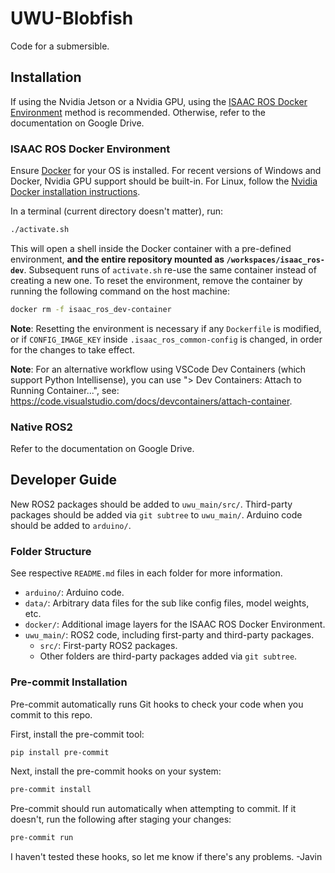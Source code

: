 # UWU-Blobfish

Code for a submersible.

## Installation

If using the Nvidia Jetson or a Nvidia GPU, using the [ISAAC ROS Docker Environment](#isaac-ros-docker-environment) method is recommended. Otherwise, refer to the documentation on Google Drive.

### ISAAC ROS Docker Environment

Ensure [Docker](https://www.docker.com/get-started/) for your OS is installed. For recent versions of Windows and Docker, Nvidia GPU support should be built-in. For Linux, follow the [Nvidia Docker installation instructions](https://docs.nvidia.com/datacenter/cloud-native/container-toolkit/install-guide.html).

In a terminal (current directory doesn't matter), run:

```sh
./activate.sh
```

This will open a shell inside the Docker container with a pre-defined environment, **and the entire repository mounted as `/workspaces/isaac_ros-dev`**. Subsequent runs of `activate.sh` re-use the same container instead of creating a new one. To reset the environment, remove the container by running the following command on the host machine:

```sh
docker rm -f isaac_ros_dev-container
```

**Note**: Resetting the environment is necessary if any `Dockerfile` is modified, or if `CONFIG_IMAGE_KEY` inside `.isaac_ros_common-config` is changed, in order for the changes to take effect.

**Note**: For an alternative workflow using VSCode Dev Containers (which support Python Intellisense), you can use "> Dev Containers: Attach to Running Container...", see: <https://code.visualstudio.com/docs/devcontainers/attach-container>.

### Native ROS2

Refer to the documentation on Google Drive.

## Developer Guide

New ROS2 packages should be added to `uwu_main/src/`. Third-party packages should be added via `git subtree` to `uwu_main/`. Arduino code should be added to `arduino/`.

### Folder Structure

See respective `README.md` files in each folder for more information.

- `arduino/`: Arduino code.
- `data/`: Arbitrary data files for the sub like config files, model weights, etc.
- `docker/`: Additional image layers for the ISAAC ROS Docker Environment.
- `uwu_main/`: ROS2 code, including first-party and third-party packages.
  - `src/`: First-party ROS2 packages.
  - Other folders are third-party packages added via `git subtree`.

### Pre-commit Installation

Pre-commit automatically runs Git hooks to check your code when you commit to this repo.

First, install the pre-commit tool:

```sh
pip install pre-commit
```

Next, install the pre-commit hooks on your system:

```sh
pre-commit install
```

Pre-commit should run automatically when attempting to commit. If it doesn't, run the following after staging your changes:

```sh
pre-commit run
```

I haven't tested these hooks, so let me know if there's any problems. -Javin
